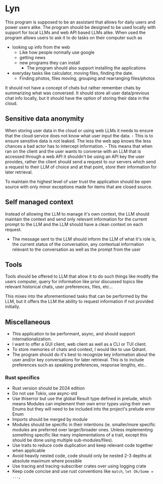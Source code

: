 # Lyn

This program is supposed to be an assistant that allows for daily users and power users alike.
The program should be designed to be used locally with support for local LLMs and web API based LLMs alike.
When used the program allows users to ask it to do tasks on their computer such as

- looking up info from the web
  - Like how people normally use google
  - getting news
  - new programs they can install
    - The program should also support installing the applications
- everyday tasks like calculator, moving files, finding the date.
  - Finding photos, files moving, grouping and rearranging files/photos

It should not have a concept of chats but rather remember chats by summarizing what was conversed.
It should store all user data/previous chat info locally, but it should have the option of storing their data in the cloud.

## Sensitive data anonymity

When storing user data in the cloud or using web LLMs it needs to ensure that the cloud service does not know what user input the data.
    - This is to ensure sensitive data is not leaked. The less the web app knows the less chances a bad actor has to intercept information.
    - This means that when ran on the client and the user wants to converse with an LLM that is accessed through a web API it shouldn't be using an API key the user provides, rather the client should send a request to our servers which send a request to their LLM of choice and at that point, store their information for later retrieval.

To maintain the highest level of user trust the application should be open source with only minor exceptions made for items that are closed source.

## Self managed context

Instead of allowing the LLM to manage it's own context, the LLM should maintain the context and send only relevant information for the current prompt to the LLM and the LLM should have a clean context on each request.

- The message sent to the LLM should inform the LLM of what it's role is, the current status of the conversation, any contextual information relevant to the conversation as well as the prompt from the user

## Tools

Tools should be offered to LLM that allow it to do such things like modify the users computer, query for information like prior discussed topics like relevant historical chats, user preferences, files, etc...

This mixes into the aforementioned tasks that can be performed by the LLM, but it offers the LLM the ability to request information if not provided initially.

## Miscellaneous

- This application to be performant, async, and should support internationalization.
- I want to offer a GUI client, web client as well as a CLI or TUI client.
- To store memories of chats and context, I would like to use Qdrant.
- The program should do it's best to recognize key information about the user and/or key conversations for later retrieval. This is to include preferences such as speaking preferences, response lengths, etc..

### Rust specifics

- Rust version should be 2024 edition
- Do not use Tokio, use async-std
- Use thiserror but use the global Result type defined in prelude, which means Modules can implement their own error types using their own Enums but they will need to be included into the project's prelude error Enum
- Imports should be merged by module
- Modules should be specific in their intentions (ie. smaller/more specific modules are preferred over larger/broader ones. Unless implementing something specific like many implementations of a trait, except this should be done using multiple sub-modules/files).
- Use traits to reduce code duplication and keep relevant code together when applicable
- Avoid heavily nested code, code should only be nested 2-3 depths at absolute maximum where possible
- Use tracing and tracing-subscriber crates over using logging crate
- Keep code concise and use rust conventions like `match`, `let Ok/Some = ...`,

